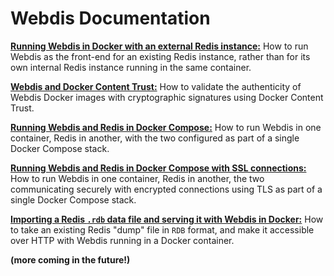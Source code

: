 # Webdis Documentation

[**Running Webdis in Docker with an external Redis instance:**](webdis-docker-external-redis.md) How to run Webdis as the front-end for an existing Redis instance, rather than for its own internal Redis instance running in the same container.

[**Webdis and Docker Content Trust:**](webdis-docker-content-trust.md) How to validate the authenticity of Webdis Docker images with cryptographic signatures using Docker Content Trust.

[**Running Webdis and Redis in Docker Compose:**](webdis-redis-docker-compose.md) How to run Webdis in one container, Redis in another, with the two configured as part of a single Docker Compose stack.

[**Running Webdis and Redis in Docker Compose with SSL connections:**](webdis-redis-docker-compose-ssl.md) How to run Webdis in one container, Redis in another, the two communicating securely with encrypted connections using TLS as part of a single Docker Compose stack.

[**Importing a Redis `.rdb` data file and serving it with Webdis in Docker:**](webdis-docker-serve-rdb-file.md) How to take an existing Redis "dump" file in `RDB` format, and make it accessible over HTTP with Webdis running in a Docker container.

**(more coming in the future!)**
